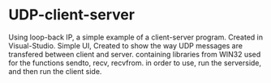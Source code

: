 # UDP-client-server
Using loop-back IP, a simple example of a client-server program. Created in Visual-Studio.
Simple UI,
Created to show the way UDP messages are transfered between client and server.
containing libraries from WIN32 used for the functions sendto, recv, recvfrom.
in order to use, run the serverside, and then run the client side.
